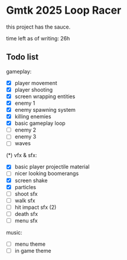 # Gmtk 2025 Loop Racer

this project has the sauce.

time left as of writing: 26h

## Todo list

gameplay:
- [x] player movement
- [x] player shooting
- [x] screen wrapping entities
- [x] enemy 1
- [x] enemy spawning system
- [x] killing enemies
- [x] basic gameplay loop
- [ ] enemy 2
- [ ] enemy 3
- [ ] waves

(*) vfx & sfx:
- [x] basic player projectile material
- [ ] nicer looking boomerangs
- [x] screen shake
- [x] particles
- [ ] shoot sfx
- [ ] walk sfx
- [ ] hit impact sfx (2)
- [ ] death sfx
- [ ] menu sfx

music:
- [ ] menu theme
- [ ] in game theme

